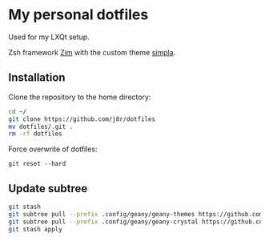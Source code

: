 # My personal dotfiles

Used for my LXQt setup.

Zsh framework [Zim](https://github.com/zimfw/zimfw) with the custom theme [simpla](.zim/modules/prompt/functions/prompt_simpla_setup).

## Installation

Clone the repository to the home directory:

```sh
cd ~/
git clone https://github.com/j8r/dotfiles
mv dotfiles/.git .
rm -rf dotfiles
```

Force overwrite of dotfiles:

`git reset --hard`

## Update subtree

```sh
git stash
git subtree pull --prefix .config/geany/geany-themes https://github.com/geany/geany-themes master --squash
git subtree pull --prefix .config/geany/geany-crystal https://github.com/crystal-lang-tools/geany-crystal master --squash
git stash apply
```


